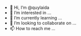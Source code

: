 - 👋 Hi, I’m @quylaida
- 👀 I’m interested in ...
- 🌱 I’m currently learning ...
- 💞️ I’m looking to collaborate on ...
- 📫 How to reach me ...

<!---
quylaida/quylaida is a ✨ special ✨ repository because its `README.md` (this file) appears on your GitHub profile.
You can click the Preview link to take a look at your changes.
--->
